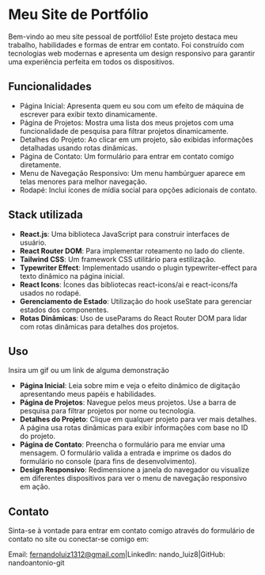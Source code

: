 
# Meu Site de Portfólio


Bem-vindo ao meu site pessoal de portfólio! Este projeto destaca meu trabalho, habilidades e formas de entrar em contato. Foi construído com tecnologias web modernas e apresenta um design responsivo para garantir uma experiência perfeita em todos os dispositivos.
## Funcionalidades

- Página Inicial: Apresenta quem eu sou com um efeito de máquina de escrever para exibir texto dinamicamente.
- Página de Projetos: Mostra uma lista dos meus projetos com uma funcionalidade de pesquisa para filtrar projetos dinamicamente.
- Detalhes do Projeto: Ao clicar em um projeto, são exibidas informações detalhadas usando rotas dinâmicas.
- Página de Contato: Um formulário para entrar em contato comigo diretamente.
- Menu de Navegação Responsivo: Um menu hambúrguer aparece em telas menores para melhor navegação.
- Rodapé: Inclui ícones de mídia social para opções adicionais de contato.
## Stack utilizada

- **React.js**: Uma biblioteca JavaScript para construir interfaces de usuário.
- **React Router DOM**: Para implementar roteamento no lado do cliente.
- **Tailwind CSS**: Um framework CSS utilitário para estilização.
- **Typewriter Effect**: Implementado usando o plugin typewriter-effect para texto dinâmico na página inicial.
- **React Icons**: Ícones das bibliotecas react-icons/ai e react-icons/fa usados no rodapé.
- **Gerenciamento de Estado**: Utilização do hook useState para gerenciar estados dos componentes.
- **Rotas Dinâmicas**: Uso de useParams do React Router DOM para lidar com rotas dinâmicas para detalhes dos projetos.


## Uso

Insira um gif ou um link de alguma demonstração

- **Página Inicial**: Leia sobre mim e veja o efeito dinâmico de digitação apresentando meus papéis e habilidades.
- **Página de Projetos**: Navegue pelos meus projetos. Use a barra de pesquisa para filtrar projetos por nome ou tecnologia.
- **Detalhes do Projeto**: Clique em qualquer projeto para ver mais detalhes. A página usa rotas dinâmicas para exibir informações com base no ID do projeto.
- **Página de Contato**: Preencha o formulário para me enviar uma mensagem. O formulário valida a entrada e imprime os dados do formulário no console (para fins de desenvolvimento).
- **Design Responsivo**: Redimensione a janela do navegador ou visualize em diferentes dispositivos para ver o menu de navegação responsivo em ação.

## Contato

Sinta-se à vontade para entrar em contato comigo através do formulário de contato no site ou conectar-se comigo em:

Email: fernandoluiz1312@gmail.com|LinkedIn: nando_luiz8|GitHub: nandoantonio-git
